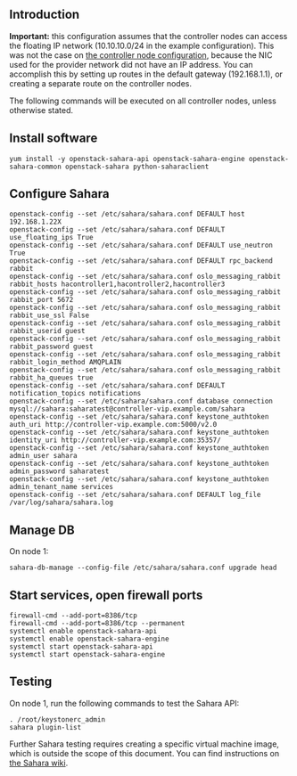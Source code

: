 Introduction
------------

**Important:** this configuration assumes that the controller nodes can access the floating IP network (10.10.10.0/24 in the example configuration). This was not the case on [the controller node configuration](controller-node.md), because the NIC used for the provider network did not have an IP address. You can accomplish this by setting up routes in the default gateway (192.168.1.1), or creating a separate route on the controller nodes.

The following commands will be executed on all controller nodes, unless otherwise stated.

Install software
----------------

    yum install -y openstack-sahara-api openstack-sahara-engine openstack-sahara-common openstack-sahara python-saharaclient

Configure Sahara
----------------

    openstack-config --set /etc/sahara/sahara.conf DEFAULT host 192.168.1.22X
    openstack-config --set /etc/sahara/sahara.conf DEFAULT use_floating_ips True
    openstack-config --set /etc/sahara/sahara.conf DEFAULT use_neutron True
    openstack-config --set /etc/sahara/sahara.conf DEFAULT rpc_backend rabbit
    openstack-config --set /etc/sahara/sahara.conf oslo_messaging_rabbit rabbit_hosts hacontroller1,hacontroller2,hacontroller3
    openstack-config --set /etc/sahara/sahara.conf oslo_messaging_rabbit rabbit_port 5672
    openstack-config --set /etc/sahara/sahara.conf oslo_messaging_rabbit rabbit_use_ssl False
    openstack-config --set /etc/sahara/sahara.conf oslo_messaging_rabbit rabbit_userid guest
    openstack-config --set /etc/sahara/sahara.conf oslo_messaging_rabbit rabbit_password guest
    openstack-config --set /etc/sahara/sahara.conf oslo_messaging_rabbit rabbit_login_method AMQPLAIN
    openstack-config --set /etc/sahara/sahara.conf oslo_messaging_rabbit rabbit_ha_queues true
    openstack-config --set /etc/sahara/sahara.conf DEFAULT notification_topics notifications
    openstack-config --set /etc/sahara/sahara.conf database connection mysql://sahara:saharatest@controller-vip.example.com/sahara
    openstack-config --set /etc/sahara/sahara.conf keystone_authtoken auth_uri http://controller-vip.example.com:5000/v2.0
    openstack-config --set /etc/sahara/sahara.conf keystone_authtoken identity_uri http://controller-vip.example.com:35357/
    openstack-config --set /etc/sahara/sahara.conf keystone_authtoken admin_user sahara
    openstack-config --set /etc/sahara/sahara.conf keystone_authtoken admin_password saharatest
    openstack-config --set /etc/sahara/sahara.conf keystone_authtoken admin_tenant_name services
    openstack-config --set /etc/sahara/sahara.conf DEFAULT log_file /var/log/sahara/sahara.log

Manage DB
---------

On node 1:

    sahara-db-manage --config-file /etc/sahara/sahara.conf upgrade head


Start services, open firewall ports
-----------------------------------
    firewall-cmd --add-port=8386/tcp
    firewall-cmd --add-port=8386/tcp --permanent
    systemctl enable openstack-sahara-api
    systemctl enable openstack-sahara-engine
    systemctl start openstack-sahara-api
    systemctl start openstack-sahara-engine

Testing
-------

On node 1, run the following commands to test the Sahara API:

    . /root/keystonerc_admin
    sahara plugin-list

Further Sahara testing requires creating a specific virtual machine image, which is outside the scope of this document. You can find instructions on [the Sahara wiki](http://docs.openstack.org/developer/sahara/devref/quickstart.html#upload-an-image-to-the-image-service).
